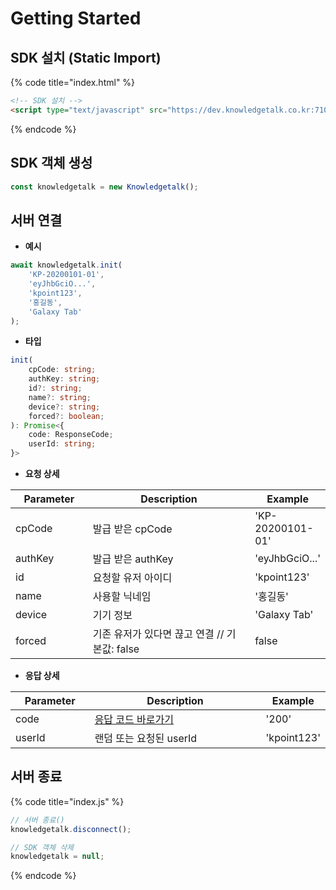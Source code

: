 # Getting Started

## SDK 설치 (Static Import)

{% code title="index.html" %}
```html
<!-- SDK 설치 -->
<script type="text/javascript" src="https://dev.knowledgetalk.co.kr:7102/knowledgetalk.min.js"></script>
```
{% endcode %}



## SDK 객체 생성

```javascript
const knowledgetalk = new Knowledgetalk();
```



## 서버 연결

* **예시**

```javascript
await knowledgetalk.init(
    'KP-20200101-01',
    'eyJhbGciO...',
    'kpoint123',
    '홍길동',
    'Galaxy Tab'
);
```

* **타입**

```typescript
init(
    cpCode: string; 
    authKey: string; 
    id?: string; 
    name?: string;
    device?: string; 
    forced?: boolean; 
): Promise<{
    code: ResponseCode;
    userId: string;
}>
```

* **요청 상세**

<table><thead><tr><th width="141">Parameter</th><th width="432">Description</th><th>Example</th></tr></thead><tbody><tr><td>cpCode</td><td>발급 받은 cpCode</td><td>'KP-20200101-01'</td></tr><tr><td>authKey</td><td>발급 받은 authKey</td><td>'eyJhbGciO...'</td></tr><tr><td>id</td><td>요청할 유저 아이디</td><td>'kpoint123'</td></tr><tr><td>name</td><td>사용할 닉네임</td><td>'홍길동'</td></tr><tr><td>device</td><td>기기 정보</td><td>'Galaxy Tab'</td></tr><tr><td>forced</td><td>기존 유저가 있다면 끊고 연결 // 기본값: false</td><td>false</td></tr></tbody></table>

* **응답 상세**

<table><thead><tr><th width="141">Parameter</th><th width="429">Description</th><th>Example</th></tr></thead><tbody><tr><td>code</td><td><a href="code.md">응답 코드 바로가기</a></td><td>'200'</td></tr><tr><td>userId</td><td>랜덤 또는 요청된 userId</td><td>'kpoint123'</td></tr></tbody></table>



## 서버 종료

{% code title="index.js" %}
```javascript
// 서버 종료()
knowledgetalk.disconnect();

// SDK 객체 삭제
knowledgetalk = null;
```
{% endcode %}
